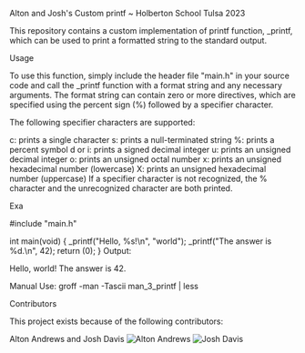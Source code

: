 Alton and Josh's Custom printf ~ Holberton School Tulsa 2023

This repository contains a custom implementation of printf function, _printf, which can be used to print a formatted string to the standard output.

Usage

To use this function, simply include the header file "main.h" in your source code and call the _printf function with a format string and any necessary arguments. The format string can contain zero or more directives, which are specified using the percent sign (%) followed by a specifier character.

The following specifier characters are supported:

c: prints a single character
s: prints a null-terminated string
%: prints a percent symbol
d or i: prints a signed decimal integer
u: prints an unsigned decimal integer
o: prints an unsigned octal number
x: prints an unsigned hexadecimal number (lowercase)
X: prints an unsigned hexadecimal number (uppercase)
If a specifier character is not recognized, the % character and the unrecognized character are both printed.

Exa

#include "main.h"

int main(void)
{
    _printf("Hello, %s!\n", "world");
    _printf("The answer is %d.\n", 42);
    return (0);
}
Output:

Hello, world!
The answer is 42.


Manual Use:
groff -man -Tascii man_3_printf | less

Contributors

This project exists because of the following contributors:

Alton Andrews and Josh Davis
![Alton Andrews](https://github.com/account)
![Josh Davis](https://avatars.githubusercontent.com/u/120410314?v=4)
